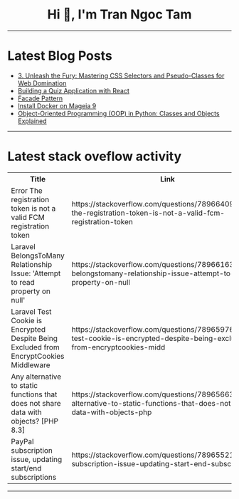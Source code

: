 <h1 align="center">Hi 👋, I'm Tran Ngoc Tam</h1>

---

# Latest Blog Posts 
<!-- BLOG-POST-LIST:START -->
- [3. Unleash the Fury: Mastering CSS Selectors and Pseudo-Classes for Web Domination](https://dev.to/areeb_anwar_813df06ee1124/3-unleash-the-fury-mastering-css-selectors-and-pseudo-classes-for-web-domination-1ka3)
- [Building a Quiz Application with React](https://dev.to/abhishekgurjar/building-a-quiz-application-with-react-3je9)
- [Facade Pattern](https://dev.to/abhidatta0/facade-pattern-5h52)
- [Install Docker on Mageia 9](https://dev.to/jeanmfdias/install-docker-on-mageia-9-587a)
- [Object-Oriented Programming &lpar;OOP&rpar; in Python: Classes and Objects Explained](https://dev.to/devasservice/object-oriented-programming-oop-in-python-classes-and-objects-explained-26ek)
<!-- BLOG-POST-LIST:END -->

---

# Latest stack oveflow activity
<table>
  <tr><th>Title</th><th>Link</th></tr>
  <!-- STACKOVERFLOW:START --><tr><td>Error The registration token is not a valid FCM registration token</td><td>https://stackoverflow.com/questions/78966409/error-the-registration-token-is-not-a-valid-fcm-registration-token</td></tr><tr><td>Laravel BelongsToMany Relationship Issue: &#39;Attempt to read property on null&#39;</td><td>https://stackoverflow.com/questions/78966163/laravel-belongstomany-relationship-issue-attempt-to-read-property-on-null</td></tr><tr><td>Laravel Test Cookie is Encrypted Despite Being Excluded from EncryptCookies Middleware</td><td>https://stackoverflow.com/questions/78965976/laravel-test-cookie-is-encrypted-despite-being-excluded-from-encryptcookies-midd</td></tr><tr><td>Any alternative to static functions that does not share data with objects? [PHP 8.3]</td><td>https://stackoverflow.com/questions/78965663/any-alternative-to-static-functions-that-does-not-share-data-with-objects-php</td></tr><tr><td>PayPal subscription issue, updating start/end subscriptions</td><td>https://stackoverflow.com/questions/78965521/paypal-subscription-issue-updating-start-end-subscriptions</td></tr><!-- STACKOVERFLOW:END -->
</table>

---


